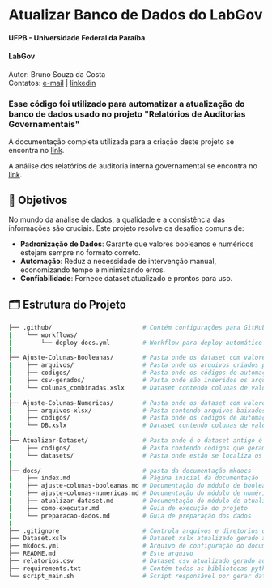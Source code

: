 # **Atualizar Banco de Dados do LabGov**

#### **UFPB - Universidade Federal da Paraíba**
#### **LabGov**

Autor: Bruno Souza da Costa  
Contatos: [e-mail](brun.souz4@gmail.com) | [linkedin](https://www.linkedin.com/in/bruno-souza-a74396214/)

### **Esse código foi utilizado para automatizar a atualização do banco de dados usado no projeto "Relatórios de Auditorias Governamentais"**

A documentação completa utilizada para a criação deste projeto se encontra no [link](https://bruninsouza.github.io/Criar-DB-LabGov/preparacao-dados/).

A análise dos relatórios de auditoria interna governamental se encontra no [link](https://github.com/BruninSouza/relatorios_auditoria_interna_governamental?tab=readme-ov-file).

## 🎯 **Objetivos**

No mundo da análise de dados, a qualidade e a consistência das informações são cruciais. Este projeto resolve os desafios comuns de:

* **Padronização de Dados**: Garante que valores booleanos e numéricos estejam sempre no formato correto.
* **Automação**: Reduz a necessidade de intervenção manual, economizando tempo e minimizando erros.
* **Confiabilidade**: Fornece dataset atualizado e prontos para uso.

## 🗂️ **Estrutura do Projeto**

```bash
├── .github/                         # Contém configurações para GitHub Actions
|    └── workflows/
|        └── deploy-docs.yml         # Workflow para deploy automático da documentação
|
├── Ajuste-Colunas-Booleanas/        # Pasta onde os dataset com valores booleanos é criado
|    ├── arquivos/                   # Pasta onde os arquivos criados por filtros estão inseridos
|    ├── codigos/                    # Pasta onde os códigos de automação estão inseridos
|    ├── csv-gerados/                # Pasta onde são inseridos os arquivos csv gerados pelos códigos de automação
|    └── colunas_combinadas.xslx     # Dataset contendo colunas de valores booleanos combinadas gerado automaticamente
|
├── Ajuste-Colunas-Numericas/        # Pasta onde os dataset com valores númericos é criado
|    ├── arquivos-xlsx/              # Pasta contendo arquivos baixados que serão convertidos em colunas
|    ├── codigos/                    # Pasta onde os códigos de automação estão inseridos 
|    └── DB.xslx                     # Dataset contendo colunas de valores númericos combinadas gerado automaticamente
|
├── Atualizar-Dataset/               # Pasta onde é o dataset antigo é atualizado com novos valores
|    ├── codigos/                    # Pasta contendo códigos que geram o novo dataset e atualizam o antigo
|    └── datasets/                   # Pasta onde estão se localiza os datasets antigo e novo
|
├── docs/                            # pasta da documentação mkdocs
|    ├── index.md                    # Página inicial da documentação
|    ├── ajuste-colunas-booleanas.md # Documentação do módulo de booleanos
|    ├── ajuste-colunas-numericas.md # Documentação do módulo de numéricos
|    ├── atualizar-dataset.md        # Documentação do módulo de atualização
|    ├── como-executar.md            # Guia de execução do projeto
|    └── preparacao-dados.md         # Guia de preparação dos dados
|
├── .gitignore                       # Controla arquivos e diretorios que podem ser versionados
├── Dataset.xslx                     # Dataset xslx atualizado gerado automaticamente
├── mkdocs.yml                       # Arquivo de configuração do documentaçao
├── README.md                        # Este arquivo
├── relatorios.csv                   # Dataset csv atualizado gerado automaticamente que será usado para análises
├── requirements.txt                 # Contém todas as bibliotecas python necessárias para funcionamento
└── script_main.sh                   # Script responsável por gerar datasets atualizados automaticamente
```